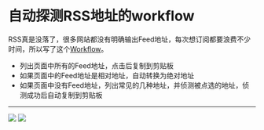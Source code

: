 # 自动探测RSS地址的workflow


RSS真是没落了，很多网站都没有明确输出Feed地址，每次想订阅都要浪费不少时间，所以写了这个[Workflow](https://workflow.is/workflows/7f02a38a6c21414a96a4f96600c94662)。

- 列出页面中所有的Feed地址，点击后复制到剪贴板
- 如果页面中的Feed地址是相对地址，自动转换为绝对地址
- 如果页面中没有Feed地址，列出常见的几种地址，并侦测被点选的地址，侦测成功后自动复制到剪贴板

---

![](https://ww1.sinaimg.cn/large/006tNc79ly1fdy95stcokj30ih0wugnk.jpg)
![](https://ww3.sinaimg.cn/large/006tNc79ly1fdy95w6sncj30ih0wumyy.jpg)

